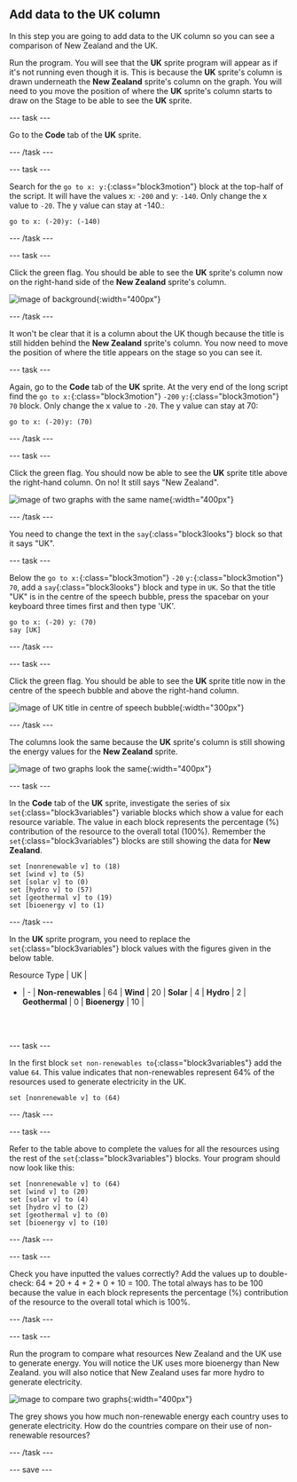 ## Add data to the UK column

In this step you are going to add data to the UK column so you can see a comparison of New Zealand and the UK.

Run the program. You will see that the **UK** sprite program will appear as if it's not running even though it is. This is because the **UK** sprite's column is drawn underneath the **New Zealand** sprite's column on the graph. You will need to you move the position of where the **UK** sprite's column starts to draw on the Stage to be able to see the **UK** sprite.

--- task ---

Go to the **Code** tab of the **UK** sprite.

--- /task ---

--- task ---

Search for the `go to x: y:`{:class="block3motion"} block at the top-half of the script. It will have the values x: `-200` and y: `-140`. Only change the x value to `-20`. The y value can stay at -140.:

```blocks3
go to x: (-20)y: (-140)
```
--- /task ---

--- task ---

Click the green flag. You should be able to see the **UK** sprite's column now on the right-hand side of the **New Zealand** sprite's column.

![image of background](images/electricity-second-graph-no-title.png){:width="400px"}

--- /task ---

It won't be clear that it is a column about the UK though because the title is still hidden behind the **New Zealand** sprite's column. You now need to move the position of where the title appears on the stage so you can see it.

--- task ---

Again, go to the **Code** tab of the **UK** sprite. At the very end of the long script find the `go to x:`{:class="block3motion"} `-200` `y:`{:class="block3motion"} `70` block. Only change the x value to `-20`. The y value can stay at 70:

```blocks3
go to x: (-20)y: (70)
```

--- /task ---

--- task ---

Click the green flag. You should now be able to see the **UK** sprite title above the right-hand column. On no! It still says "New Zealand".

![image of two graphs with the same name](images/electricity-two-graphs-same-name.png){:width="400px"}

--- /task ---

You need to change the text in the `say`{:class="block3looks"} block so that it says "UK".

--- task ---

Below the `go to x:`{:class="block3motion"} `-20` `y:`{:class="block3motion"} `70`, add a `say`{:class="block3looks"} block and type in `UK`. So that the title "UK" is in the centre of the speech bubble, press the spacebar on your keyboard three times first and then type 'UK'.

```blocks3
go to x: (-20) y: (70)
say [UK]
```
--- /task ---

--- task ---

Click the green flag. You should be able to see the **UK** sprite title now in the centre of the speech bubble and above the right-hand column.

![image of UK title in centre of speech bubble](images/electricity-title-in-centre-of-bubble.png){:width="300px"}

--- /task ---

The columns look the same because the **UK** sprite's column is still showing the energy values for the **New Zealand** sprite.

![image of two graphs look the same](images/electricity-two-graphs-look-same.png){:width="400px"}

--- task ---

In the **Code** tab of the **UK** sprite, investigate the series of six `set`{:class="block3variables"} variable blocks which show a value for each resource variable. The value in each block represents the percentage (%) contribution of the resource to the overall total (100%). Remember the `set`{:class="block3variables"} blocks are still showing the data for **New Zealand**.

```blocks3
set [nonrenewable v] to (18)
set [wind v] to (5)
set [solar v] to (0)
set [hydro v] to (57)
set [geothermal v] to (19)
set [bioenergy v] to (1)
```
--- /task ---

In the **UK** sprite program, you need to replace the `set`{:class="block3variables"} block values with the figures given in the below table.

Resource Type | UK |
- | - |
**Non-renewables** | 64 |
**Wind** | 20 |
**Solar** | 4 |
**Hydro** | 2 |
**Geothermal** | 0 |
**Bioenergy** | 10 |

<br/><br/>

--- task ---

In the first block `set non-renewables to`{:class="block3variables"} add the value `64`. This value indicates that non-renewables represent 64% of the resources used to generate electricity in the UK.

```blocks3
set [nonrenewable v] to (64)
```
--- /task ---

--- task ---

Refer to the table above to complete the values for all the resources using the rest of the `set`{:class="block3variables"} blocks. Your program should now look like this:

```blocks3
set [nonrenewable v] to (64)
set [wind v] to (20)
set [solar v] to (4)
set [hydro v] to (2)
set [geothermal v] to (0)
set [bioenergy v] to (10)
```
--- /task ---

--- task ---

Check you have inputted the values correctly? Add the values up to double-check: 64 + 20 + 4 + 2 + 0 + 10 = 100. The total always has to be 100 because the value in each block represents the percentage (%) contribution of the resource to the overall total which is 100%.

--- /task ---

--- task ---

Run the program to compare what resources New Zealand and the UK use to generate energy. You will notice the UK uses more bioenergy than New Zealand. you will also notice that New Zealand uses far more hydro to generate electricity.

![image to compare two graphs](images/electricity-compare-two-graphs.png){:width="400px"}

The grey shows you how much non-renewable energy each country uses to generate electricity. How do the countries compare on their use of non-renewable resources?

--- /task ---

--- save ---
